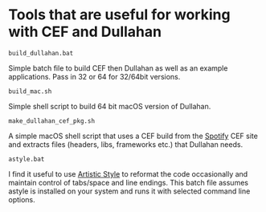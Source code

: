 # Tools that are useful for working with CEF and Dullahan

`build_dullahan.bat`

Simple batch file to build CEF then Dullahan as well as an example applications. Pass in 32 or 64 for 32/64bit versions.

`build_mac.sh`

Simple shell script to build 64 bit macOS version of Dullahan.

`make_dullahan_cef_pkg.sh`

A simple macOS shell script that uses a CEF build from the [Spotify](http://opensource.spotify.com/cefbuilds/index.html) CEF site and extracts files (headers, libs, frameworks etc.) that Dullahan needs.

`astyle.bat`

I find it useful to use [Artistic Style](http://astyle.sourceforge.net/) to reformat the code occasionally and maintain control of tabs/space and line endings. This batch file assumes astyle is installed on your system and runs it with selected command line options.
